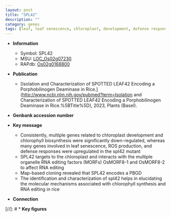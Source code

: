 ```yaml
---
layout: post
title: "SPL42"
description: ""
category: genes
tags: [leaf, leaf senescence, chloroplast, development, defense response, defense, map-based cloning, chloroplast development, chlorophyll]
---
```


* **Information**  
    + Symbol: SPL42  
    + MSU: [LOC_Os02g07230](http://rice.uga.edu/cgi-bin/ORF_infopage.cgi?orf=LOC_Os02g07230)  
    + RAPdb: [Os02g0168800](http://rapdb.dna.affrc.go.jp/viewer/gbrowse_details/irgsp1?name=Os02g0168800)  

* **Publication**  
    + [Isolation and Characterization of SPOTTED LEAF42 Encoding a Porphobilinogen Deaminase in Rice.](http://www.ncbi.nlm.nih.gov/pubmed?term=Isolation and Characterization of SPOTTED LEAF42 Encoding a Porphobilinogen Deaminase in Rice.%5BTitle%5D), 2023, Plants (Basel).

* **Genbank accession number**  

* **Key message**  
    + Consistently, multiple genes related to chloroplast development and chlorophyll biosynthesis were significantly down-regulated, whereas many genes involved in leaf senescence, ROS production, and defense responses were upregulated in the spl42 mutant
    + SPL42 targets to the chloroplast and interacts with the multiple organelle RNA editing factors (MORFs) OsMORF8-1 and OsMORF8-2 to affect RNA editing
    + Map-based cloning revealed that SPL42 encodes a PBGD
    + The identification and characterization of spl42 helps in elucidating the molecular mechanisms associated with chlorophyll synthesis and RNA editing in rice

* **Connection**  

[//]: # * **Key figures**  


